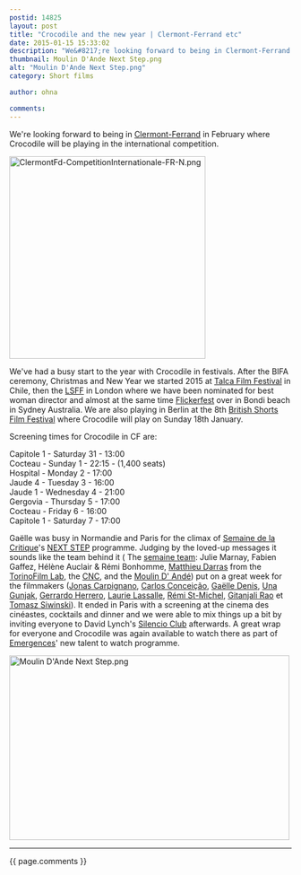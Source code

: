 ```yaml
---
postid: 14825
layout: post
title: "Crocodile and the new year | Clermont-Ferrand etc"
date: 2015-01-15 15:33:02
description: "We&#8217;re looking forward to being in Clermont-Ferrand in February where Crocodile will be playing in the international competition. We&#8217;ve had a busy start to the year with Crocodile in festivals. After the BIFA ceremony, Christmas and New Year we started&#8230;"
thumbnail: Moulin D'Ande Next Step.png
alt: "Moulin D'Ande Next Step.png"
category: Short films

author: ohna

comments:
---
```


<p>We're looking forward to being in <a href="http://www.clermont-filmfest.com/index.php?m=17">Clermont-Ferrand</a> in February where Crocodile will be playing in the international competition.</p>

<p><a href="{{ site.baseurl }}/i/ClermontFd-CompetitionInternationale-FR-N.png"><img alt="ClermontFd-CompetitionInternationale-FR-N.png" src="{{ site.baseurl }}/assets_c/2015/01/ClermontFd-CompetitionInternationale-FR-N-thumb-350x361-1137.png" width="350" height="361" class="mt-image-none" style="" /></a></p>

<p>We've had a busy start to the year with Crocodile in festivals. After the <span class="caps">BIFA </span>ceremony, Christmas and New Year we started 2015 at <a href="https://twitter.com/fictalca">Talca Film Festival</a> in Chile, then the <a href="http://shortfilms.org.uk/lsff12/events"><span class="caps">LSFF</span></a> in London where we have been nominated for best woman director and almost at the same time <a href="http://flickerfest.com.au/film/crocodile/">Flickerfest</a> over in Bondi beach in Sydney Australia. We are also playing in Berlin at the 8th <a href="http://www.britishshorts.de/programmEN.html">British Shorts Film Festival</a> where Crocodile will play on Sunday 18th January.</p>

<p>Screening times for Crocodile in CF are:</p>

<p>Capitole 1 - Saturday 31 - 13:00<br />
Cocteau - Sunday 1 - 22:15 - (1,400 seats)<br />
Hospital - Monday 2 - 17:00<br />
Jaude 4 - Tuesday 3 - 16:00<br />
Jaude 1 - Wednesday 4 - 21:00<br />
Gergovia - Thursday 5 - 17:00<br />
Cocteau - Friday 6 - 16:00<br />
Capitole 1 - Saturday 7 - 17:00</p>

<p>Gaëlle was busy in Normandie and Paris for the climax of <a href="http://www.semainedelacritique.com/">Semaine de la Critique</a>'s <a href="http://www.torinofilmlab.it/nextstep.php"><span class="caps">NEXT STEP</span></a> programme. Judging by the loved-up messages it sounds like the team behind it ( The <a href="http://www.semainedelacritique.com/EN/equipe.php">semaine team</a>: Julie Marnay, Fabien Gaffez, Hélène Auclair &amp; Rémi Bonhomme, <a href="http://www.torinofilmlab.it/person.php?id=44">Matthieu Darras</a> from the <a href="http://www.torinofilmlab.it/">TorinoFilm Lab</a>, the <a href="http://www.cnc-rca.fr/Pages/PageAccueil.aspx"><span class="caps">CNC</span></a>, and the <a href="http://www.moulinande.com/en/index.php">Moulin D' Andé</a>) put on a great week for the filmmakers (<a href="http://www.semainedelacritique.com/EN/films/2014/2014_comp_a_ciambra.php">Jonas Carpignano</a>, <a href="http://www.semainedelacritique.com/EN/films/2014/2014_comp_goodnight_cinderella.php">Carlos Conceição</a>, <a href="http://gaelledenis.com/">Gaëlle Denis</a>, <a href="http://www.semainedelacritique.com/EN/films/2014/2014_comp_the_chicken.php">Una Gunjak</a>, <a href="http://www.semainedelacritique.com/EN/films/2014/2014_comp_safari.php">Gerrardo Herrero</a>, <a href="http://www.semainedelacritique.com/EN/films/2014/2014_comp_les_fleuves.php">Laurie Lassalle,</a> <a href="http://www.semainedelacritique.com/EN/films/2014/2014_comp_petit_frere.php">Rémi St-Michel</a>, <a href="http://www.semainedelacritique.com/EN/films/2014/2014_comp_truelovestory.php">Gitanjali Rao</a> et <a href="http://www.semainedelacritique.com/EN/films/2014/2014_comp_chambre_bleue.php">Tomasz Siwinski</a>).  It ended in Paris with a screening at the cinema des cinéastes, cocktails and dinner and we were able to mix things up a bit by inviting everyone to David Lynch's <a href="http://silencio-club.com/en">Silencio Club</a> afterwards. A great wrap for everyone and Crocodile was again available to watch there as part of <a href="https://www.facebook.com/emergencecinema">Emergences</a>' new talent to watch programme.</p>

<p><a href="{{ site.baseurl }}/assets_c/2015/01/Moulin D'Ande Next Step-1139.html" onclick="window.open('{{ site.baseurl }}/assets_c/2015/01/Moulin D'Ande Next Step-1139.html','popup','width=812,height=535,scrollbars=no,resizable=no,toolbar=no,directories=no,location=no,menubar=no,status=no,left=0,top=0'); return false"><img src="{{ site.baseurl }}/assets_c/2015/01/Moulin D'Ande Next Step-thumb-500x329-1139.png" width="500" height="329" alt="Moulin D'Ande Next Step.png" class="mt-image-none" style="" /></a></p>

<hr>

{{ page.comments }}



